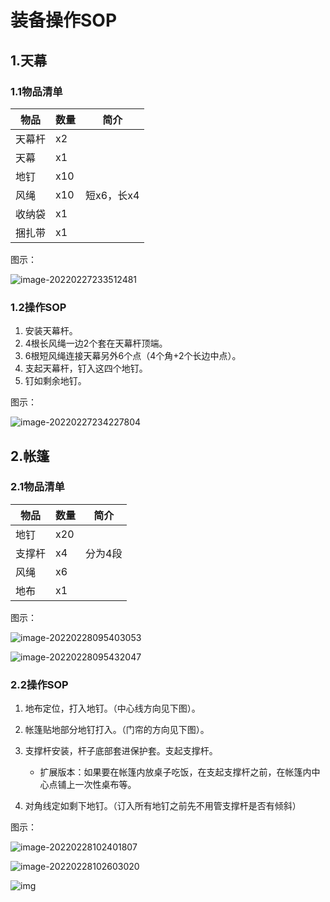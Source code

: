 # 装备操作SOP

## 1.天幕

### 1.1物品清单

| 物品   | 数量 | 简介       |
| ------ | ---- | ---------- |
| 天幕杆 | x2   |            |
| 天幕   | x1   |            |
| 地钉   | x10  |            |
| 风绳   | x10  | 短x6，长x4 |
| 收纳袋 | x1   |            |
| 捆扎带 | x1   |            |

图示：

![image-20220227233512481](https://cdn.jsdelivr.net/gh/liguoqinjim/images/2022/02/27/233514_036c.png)



### 1.2操作SOP

1. 安装天幕杆。
2. 4根长风绳一边2个套在天幕杆顶端。
3. 6根短风绳连接天幕另外6个点（4个角+2个长边中点）。
4. 支起天幕杆，钉入这四个地钉。
5. 钉如剩余地钉。



图示：

![image-20220227234227804](https://cdn.jsdelivr.net/gh/liguoqinjim/images/2022/02/27/234229_7c37.png)



## 2.帐篷

### 2.1物品清单

| 物品   | 数量 | 简介    |
| ------ | ---- | ------- |
| 地钉   | x20  |         |
| 支撑杆 | x4   | 分为4段 |
| 风绳   | x6   |         |
| 地布   | x1   |         |

图示：

![image-20220228095403053](https://cdn.jsdelivr.net/gh/liguoqinjim/images/2022/02/28/095404_46cc.png)

![image-20220228095432047](https://cdn.jsdelivr.net/gh/liguoqinjim/images/2022/02/28/095435_6562.png)

### 2.2操作SOP

1. 地布定位，打入地钉。（中心线方向见下图）。
2. 帐篷贴地部分地钉打入。（门帘的方向见下图）。

3. 支撑杆安装，杆子底部套进保护套。支起支撑杆。
	- 扩展版本：如果要在帐篷内放桌子吃饭，在支起支撑杆之前，在帐篷内中心点铺上一次性桌布等。

4. 对角线定如剩下地钉。（订入所有地钉之前先不用管支撑杆是否有倾斜）



图示：

![image-20220228102401807](https://cdn.jsdelivr.net/gh/liguoqinjim/images/2022/02/28/102404_ba8d.png)

![image-20220228102603020](https://cdn.jsdelivr.net/gh/liguoqinjim/images/2022/02/28/102605_a627.png)



![img](https://cdn.jsdelivr.net/gh/liguoqinjim/images/2022/02/28/102733_8424.jpg)
